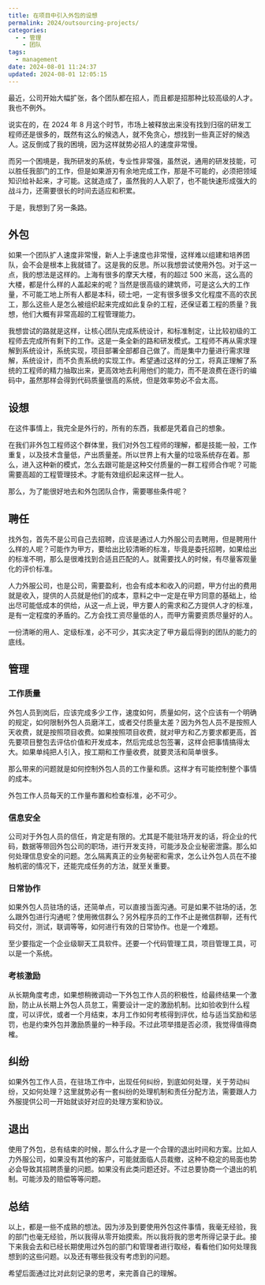 ```yaml
---
title: 在项目中引入外包的设想
permalink: 2024/outsourcing-projects/
categories:
  - - 管理
    - 团队
tags:
  - management
date: 2024-08-01 11:24:37
updated: 2024-08-01 12:05:15
---
```

最近，公司开始大幅扩张，各个团队都在招人，而且都是招那种比较高级的人才。我也不例外。

说实在的，在 2024 年 8 月这个时节，市场上被释放出来没有找到归宿的研发工程师还是很多的，既然有这么的候选人，就不免贪心，想找到一些真正好的候选人。这反倒成了我的困境，因为这样就势必招人的速度非常慢。

而另一个困境是，我所研发的系统，专业性非常强，虽然说，通用的研发技能，可以胜任我部门的工作，但是如果游刃有余地完成工作，那是不可能的，必须把领域知识给补起来，才可能。这就造成了，虽然我的人入职了，也不能快速形成强大的战斗力，还需要很长的时间去适应和积累。

于是，我想到了另一条路。

<!--more-->

## 外包

如果一个团队扩人速度非常慢，新人上手速度也非常慢，这样难以组建和培养团队，会不会是根本上我就错了。这是我的反思。所以我想尝试使用外包。对于这一点，我的想法是这样的。上海有很多的摩天大楼，有的超过 500 米高，这么高的大楼，都是什么样的人盖起来的呢？当然是很高级的建筑师，可是这么大的工作量，不可能工地上所有人都是本科，硕士吧，一定有很多很多文化程度不高的农民工，那么这些人是怎么被组织起来完成如此复杂的工程，还保证着工程的质量？我想，他们大概有非常高超的工程管理能力。

我想尝试的路就是这样，让核心团队完成系统设计，和标准制定，让比较初级的工程师去完成所有剩下的工作。这是一条全新的路和研发模式。工程师不再从需求理解到系统设计，系统实现，项目部署全部都自己做了。而是集中力量进行需求理解，系统设计，而不负责系统的实现工作。希望通过这样的分工，将真正理解了系统的工程师的精力抽取出来，更高效地去利用他们的能力，而不是浪费在逐行的编码中，虽然那样会得到代码质量很高的系统，但是效率势必不会太高。

## 设想

在这件事情上，我完全是外行的，所有的东西，我都是凭着自己的想象。

在我们非外包工程师这个群体里，我们对外包工程师的理解，都是技能一般，工作重复，以及技术含量低，产出质量差。所以世界上有大量的垃圾系统存在着。那么，进入这种新的模式，怎么去跟可能是这种交付质量的一群工程师合作呢？可能需要高超的工程管理技术。才能有效组织起来这样一批人。

那么，为了能很好地去和外包团队合作，需要哪些条件呢？

## 聘任

找外包，首先不是公司自己去招聘，应该是通过人力外服公司去聘用，但是聘用什么样的人呢？可能作为甲方，要给出比较清晰的标准，毕竟是委托招聘，如果给出的标准不明，那么是很难找到合适且匹配的人。就需要找人的时候，有尽量客观量化的评价标准。

人力外服公司，也是公司，需要盈利，也会有成本和收入的问题，甲方付出的费用就是收入，提供的人员就是他们的成本，意料之中一定是在甲方同意的基础上，给出尽可能低成本的供给，从这一点上说，甲方要人的需求和乙方提供人才的标准，是有一定程度的矛盾的。乙方会找工资尽量低的人，而甲方需要资质尽量好的人。

一份清晰的用人、定级标准，必不可少，其实决定了甲方最后得到的团队的能力的底线。

## 管理

### 工作质量

外包人员到岗后，应该完成多少工作，速度如何，质量如何，这个应该有一个明确的规定，如何限制外包人员磨洋工，或者交付质量太差？因为外包人员不是按照人天收费，就是按照项目收费。如果按照项目收费，就对甲方和乙方要求都更高，首先要项目整包去评估价值和开发成本，然后完成总包签署，这样会把事情搞得太大。如果单纯把人引入，按工期和工作量收费，就要灵活和简单很多。

那么带来的问题就是如何控制外包人员的工作量和质。这样才有可能控制整个事情的成本。

外包工作人员每天的工作量布置和检查标准，必不可少。

### 信息安全

公司对于外包人员的信任，肯定是有限的。尤其是不能驻场开发的话，将企业的代码，数据等带回外包公司的职场，进行开发支持，可能涉及企业秘密泄露。那么如何处理信息安全的问题。怎么隔离真正的业务秘密和需求，怎么让外包人员在不接触机密的情况下，还能完成任务的方法，就至关重要。

### 日常协作

如果外包人员驻场的话，还简单点，可以直接当面沟通。可是如果不驻场的话，怎么跟外包进行沟通呢？使用微信群么？另外程序员的工作不止是微信群聊，还有代码交付，测试，联调等等，如何进行有效的日常协作。也是一个难题。

至少要指定一个企业级聊天工具软件。还要一个代码管理工具，项目管理工具，可以是一个系统。

### 考核激励

从长期角度考虑，如果想稍微调动一下外包工作人员的积极性，给最终结果一个激励，防止从长期上外包人员怠工，需要设计一定的激励机制。比如验收到什么程度，可以评优，或者一个月结束，本月工作如何考核得到评优，给与适当奖励和惩罚，也是约束外包并激励质量的一种手段。不过此项举措是否必须，我觉得值得商榷。

## 纠纷

如果外包工作人员，在驻场工作中，出现任何纠纷，到底如何处理，关于劳动纠纷，又如何处理？这里就势必有一套纠纷的处理机制和责任分配方法，需要跟人力外服提供公司一开始就谈好对应的处理方案和协议。

## 退出

使用了外包，总有结束的时候，那么什么才是一个合理的退出时间和方案。比如人力外服公司，如果没有其他的客户，可能就面临人员裁撤，这种不稳定的局面也势必会导致其招聘质量的问题。如果没有此类问题还好。不过总要协商一个退出的机制。可能涉及的赔偿等等问题。

## 总结

以上，都是一些不成熟的想法。因为涉及到要使用外包这件事情，我毫无经验，我的部门也毫无经验，所以我得从零开始摸索。所以我将我的思考所得记录于此。接下来我会去和已经长期使用过外包的部门和管理者进行取经，看看他们如何处理我想到的这些问题。以及还有哪些我没有考虑到的问题。

希望后面通过比对此刻记录的思考，来完善自己的理解。




